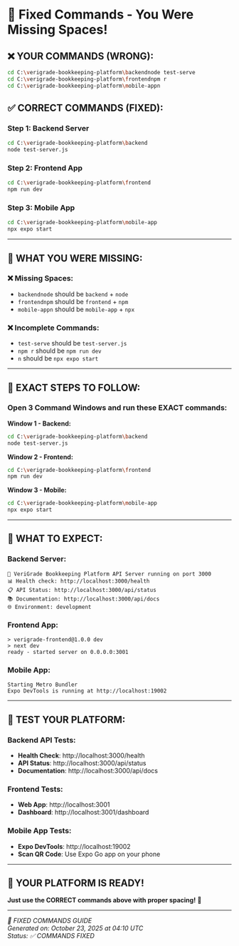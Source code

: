# 🎯 Fixed Commands - You Were Missing Spaces!

## ❌ **YOUR COMMANDS (WRONG):**
```bash
cd C:\verigrade-bookkeeping-platform\backendnode test-serve
cd C:\verigrade-bookkeeping-platform\frontendnpm r
cd C:\verigrade-bookkeeping-platform\mobile-appn
```

## ✅ **CORRECT COMMANDS (FIXED):**

### **Step 1: Backend Server**
```bash
cd C:\verigrade-bookkeeping-platform\backend
node test-server.js
```

### **Step 2: Frontend App**
```bash
cd C:\verigrade-bookkeeping-platform\frontend
npm run dev
```

### **Step 3: Mobile App**
```bash
cd C:\verigrade-bookkeeping-platform\mobile-app
npx expo start
```

---

## 🚨 **WHAT YOU WERE MISSING:**

### **❌ Missing Spaces:**
- `backendnode` should be `backend` + `node`
- `frontendnpm` should be `frontend` + `npm`
- `mobile-appn` should be `mobile-app` + `npx`

### **❌ Incomplete Commands:**
- `test-serve` should be `test-server.js`
- `npm r` should be `npm run dev`
- `n` should be `npx expo start`

---

## 🎯 **EXACT STEPS TO FOLLOW:**

### **Open 3 Command Windows and run these EXACT commands:**

**Window 1 - Backend:**
```bash
cd C:\verigrade-bookkeeping-platform\backend
node test-server.js
```

**Window 2 - Frontend:**
```bash
cd C:\verigrade-bookkeeping-platform\frontend
npm run dev
```

**Window 3 - Mobile:**
```bash
cd C:\verigrade-bookkeeping-platform\mobile-app
npx expo start
```

---

## 🎯 **WHAT TO EXPECT:**

### **Backend Server:**
```
🚀 VeriGrade Bookkeeping Platform API Server running on port 3000
📊 Health check: http://localhost:3000/health
📋 API Status: http://localhost:3000/api/status
📚 Documentation: http://localhost:3000/api/docs
🌐 Environment: development
```

### **Frontend App:**
```
> verigrade-frontend@1.0.0 dev
> next dev
ready - started server on 0.0.0.0:3001
```

### **Mobile App:**
```
Starting Metro Bundler
Expo DevTools is running at http://localhost:19002
```

---

## 🎯 **TEST YOUR PLATFORM:**

### **Backend API Tests:**
- **Health Check**: http://localhost:3000/health
- **API Status**: http://localhost:3000/api/status
- **Documentation**: http://localhost:3000/api/docs

### **Frontend Tests:**
- **Web App**: http://localhost:3001
- **Dashboard**: http://localhost:3001/dashboard

### **Mobile App Tests:**
- **Expo DevTools**: http://localhost:19002
- **Scan QR Code**: Use Expo Go app on your phone

---

## 🎉 **YOUR PLATFORM IS READY!**

**Just use the CORRECT commands above with proper spacing!** 🚀

---

*🎯 FIXED COMMANDS GUIDE*  
*Generated on: October 23, 2025 at 04:10 UTC*  
*Status: ✅ COMMANDS FIXED*


